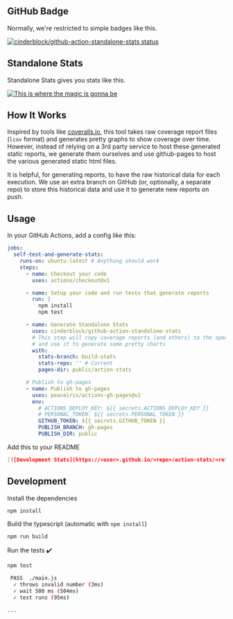 ## GitHub Badge

Normally, we're restricted to simple badges like this.

[![cinderblock/github-action-standalone-stats status](https://github.com/cinderblock/github-action-standalone-stats/workflows/Main/badge.svg?branch=master)](https://github.com/cinderblock/github-action-standalone-stats/actions?query=branch%3Amaster)

## Standalone Stats

Standalone Stats gives you stats like this.

[![This is where the magic is gonna be](https://cinderblock.github.io/github-action-standalone-stats/dashboard.svg)](https://cinderblock.github.io/github-action-standalone-stats)

## How It Works

Inspired by tools like [coveralls.io](https://coveralls.io), this tool takes raw coverage report files (`lcov` format) and generates pretty graphs to show coverage over time.
However, instead of relying on a 3rd party service to host these generated static reports, we generate them ourselves and use github-pages to host the various generated static html files.

It is helpful, for generating reports, to have the raw historical data for each execution.
We use an extra branch on GitHub (or, optionally, a separate repo) to store this historical data and use it to generate new reports on push.

## Usage

In your GitHub Actions, add a config like this:

```yml
jobs:
  self-test-and-generate-stats:
    runs-on: ubuntu-latest # Anything should work
    steps:
      - name: Checkout your code
        uses: actions/checkout@v1

      - name: Setup your code and run tests that generate reports
        run: |
          npm install
          npm test

      - name: Generate Standalone Stats
        uses: cinderblock/github-action-standalone-stats
        # This step will copy coverage reports (and others) to the specified historical branch
        # and use it to generate some pretty charts
        with:
          stats-branch: build-stats
          stats-repo: '' # Current
          pages-dir: public/action-stats

      # Publish to gh-pages
      - name: Publish to gh-pages
        uses: peaceiris/actions-gh-pages@v2
        env:
          # ACTIONS_DEPLOY_KEY: ${{ secrets.ACTIONS_DEPLOY_KEY }}
          # PERSONAL_TOKEN: ${{ secrets.PERSONAL_TOKEN }}
          GITHUB_TOKEN: ${{ secrets.GITHUB_TOKEN }}
          PUBLISH_BRANCH: gh-pages
          PUBLISH_DIR: public
```

Add this to your README
```md
[![Development Stats](https://<user>.github.io/<repo>/action-stats/<ref>/dashboard.svg)](https://<user>.github.io/<repo>/action-stats)
```

## Development

Install the dependencies  
```bash
npm install
```

Build the typescript (automatic with `npm install`)
```bash
npm run build
```

Run the tests :heavy_check_mark:  
```bash
npm test

 PASS  ./main.js
  ✓ throws invalid number (3ms)
  ✓ wait 500 ms (504ms)
  ✓ test runs (95ms)

...
```
